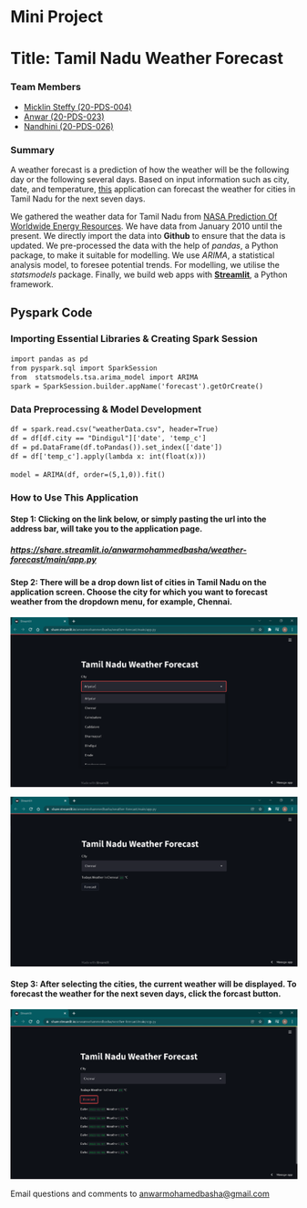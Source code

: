 # Mini Project 

# Title: Tamil Nadu Weather Forecast

### Team Members

 * [Micklin Steffy (20-PDS-004)](https://www.linkedin.com/in/micklinsteffyl/)
 * [Anwar (20-PDS-023)](https://www.linkedin.com/in/anwarmohamedbasha/)
 * [Nandhini (20-PDS-026)](https://www.linkedin.com/in/nandhini-p-b18aab1b4/)

### Summary

A weather forecast is a prediction of how the weather will be the following day or the following several days. Based on input information such as city, date, and temperature, [this](https://share.streamlit.io/anwarmohammedbasha/weather-forecast/main/app.py) application can forecast the weather for cities in Tamil Nadu for the next seven days.  

We gathered the weather data for Tamil Nadu from [NASA Prediction Of Worldwide Energy Resources](https://power.larc.nasa.gov/). We have data from January 2010 until the present. We directly import the data into **Github** to ensure that the data is updated. We pre-processed the data with the help of *pandas*, a Python package, to make it suitable for modelling. We use *ARIMA*, a statistical analysis model, to foresee potential trends. For modelling, we utilise the *statsmodels* package. Finally, we build web apps with [**Streamlit**](https://streamlit.io/), a Python framework.

## Pyspark Code

### Importing Essential Libraries & Creating Spark Session

```
import pandas as pd
from pyspark.sql import SparkSession
from  statsmodels.tsa.arima_model import ARIMA
spark = SparkSession.builder.appName('forecast').getOrCreate()
```

### Data Preprocessing & Model Development
```
df = spark.read.csv("weatherData.csv", header=True)
df = df[df.city == "Dindigul"]['date', 'temp_c']
df = pd.DataFrame(df.toPandas()).set_index(['date'])
df = df['temp_c'].apply(lambda x: int(float(x)))

model = ARIMA(df, order=(5,1,0)).fit()
```

### How to Use This Application

#### Step 1: Clicking on the link below, or simply pasting the url into the address bar, will take you to the application page.
##### https://share.streamlit.io/anwarmohammedbasha/weather-forecast/main/app.py

#### Step 2: There will be a drop down list of cities in Tamil Nadu on the application screen. Choose the city for which you want to forecast weather from the dropdown menu, for example, Chennai.
![Screenshot](/images/Screenshot1.png)

![Screenshot](/images/Screenshot2.png)

#### Step 3: After selecting the cities, the current weather will be displayed. To forecast the weather for the next seven days, click the forcast button.
![Screenshot](/images/Screenshot3.png)

Email questions and comments to anwarmohamedbasha@gmail.com
